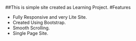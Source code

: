 ##This is simple site created as Learning Project.
#Features
+ Fully Responsive and very Lite  Site. 
+ Created Using Bootstrap.
+ Smooth Scrolling.
+ Single Page Site.
